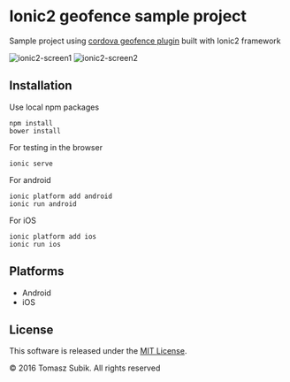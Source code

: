 # Ionic2 geofence sample project

Sample project using [cordova geofence plugin](https://github.com/cowbell/cordova-plugin-geofence) built with Ionic2 framework

![ionic2-screen1](https://cloud.githubusercontent.com/assets/1286444/12963536/850cde00-d04b-11e5-9805-149e8f22fbba.jpg)
![ionic2-screen2](https://cloud.githubusercontent.com/assets/1286444/12963615/f30f3164-d04b-11e5-8db6-82027282a2a0.jpg)

## Installation

Use local npm packages

```
npm install
bower install
```

For testing in the browser

```
ionic serve
```

For android

```
ionic platform add android
ionic run android
```

For iOS

```
ionic platform add ios
ionic run ios
```

## Platforms

- Android
- iOS

## License

This software is released under the [MIT License](https://raw.githubusercontent.com/tsubik/ionic2-geofence/master/LICENSE).

© 2016 Tomasz Subik. All rights reserved
